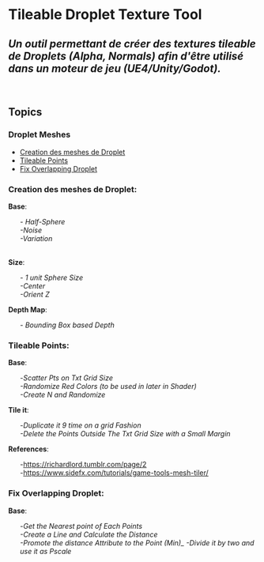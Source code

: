 # Tileable Droplet Texture Tool 
## _Un outil permettant de créer des textures tileable de Droplets (Alpha, Normals) afin d'être utilisé dans un moteur de jeu (UE4/Unity/Godot)._


<br>

## Topics

### Droplet Meshes
* [Creation des meshes de Droplet](#Creation-des-meshes-de-Droplet)
* [Tileable Points](#tileable-points)
* [Fix Overlapping Droplet](#fix-overlapping-droplet)


### Creation des meshes de Droplet:

**Base**:\
    <ul>-
    _Half-Sphere\
    -Noise\
    -Variation_
    </ul>\
**Size**:\
    <ul>-
    _1 unit Sphere Size\
    -Center\
    -Orient Z_
    </ul>
**Depth Map**:\
    <ul>-
    _Bounding Box based Depth_\
    </ul>
### Tileable Points:
 
**Base**:\
    <ul>-_Scatter Pts on Txt Grid Size\
    -Randomize  Red Colors (to be used in later in Shader)\
    -Create N and Randomize_
    </ul>
**Tile it**:\
    <ul>-_Duplicate it 9 time on a grid Fashion\
    -Delete the Points Outside The Txt Grid Size with a Small Margin_\
    </ul>
**References**:\
    <ul>-https://richardlord.tumblr.com/page/2
    <br>
    -https://www.sidefx.com/tutorials/game-tools-mesh-tiler/
    </ul>

### Fix Overlapping Droplet:
 
**Base**:\
    <ul>-_Get the Nearest point of Each Points\
    -Create a Line and Calculate the Distance\
    -Promote the distance Attribute to the Point (Min)\_
    -Divide it by two and use it as Pscale_
    </ul>


